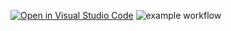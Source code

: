 [![Open in Visual Studio Code](https://classroom.github.com/assets/open-in-vscode-f059dc9a6f8d3a56e377f745f24479a46679e63a5d9fe6f495e02850cd0d8118.svg)](https://classroom.github.com/online_ide?assignment_repo_id=6321600&assignment_repo_type=AssignmentRepo)
![example workflow](https://github.com/TestowanieAutomatyczneUG/laboratorium-6-dpionk/actions/workflows/blank.yml/badge.svg)
